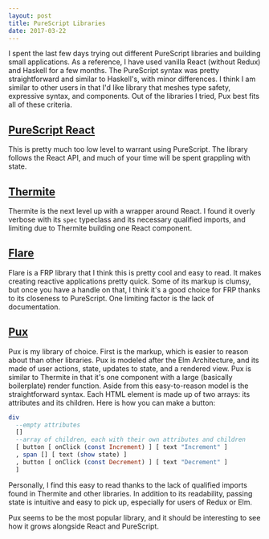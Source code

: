 ```yaml
---
layout: post
title: PureScript Libraries
date: 2017-03-22
---
```


I spent the last few days trying out different PureScript libraries and building small applications. As a reference, I have used vanilla React (without Redux) and Haskell for a few months. The PureScript syntax was pretty straightforward and similar to Haskell's, with minor differences. I think I am similar to other users in that I'd like library that meshes type safety, expressive syntax, and components. Out of the libraries I tried, Pux best fits all of these criteria.

## [PureScript React](https://github.com/alexmingoia/purescript-pux)

This is pretty much too low level to warrant using PureScript. The library follows the React API, and much of your time will be spent grappling with state.

## [Thermite](https://github.com/paf31/purescript-thermite)

Thermite is the next level up with a wrapper around React. I found it overly verbose with its `spec` typeclass and its necessary qualified imports, and limiting due to Thermite building one React component.

## [Flare](https://github.com/sharkdp/purescript-flare)

Flare is a FRP library that I think this is pretty cool and easy to read. It makes creating reactive applications pretty quick. Some of its markup is clumsy, but once you have a handle on that, I think it's a good choice for FRP thanks to its closeness to PureScript. One limiting factor is the lack of documentation.

## [Pux](https://github.com/alexmingoia/purescript-pux)

Pux is my library of choice. First is the markup, which is easier to reason about than other libraries. Pux is modeled after the Elm Architecture,
and its made of user actions, state, updates to state, and a rendered view. Pux is similar to Thermite in that it's one component with a large (basically boilerplate) render function. Aside from this easy-to-reason model is the straightforward syntax. Each HTML element is made up of two arrays: its attributes and its children. Here is how you can make a button:

```haskell
div
  --empty attributes
  []
  --array of children, each with their own attributes and children
  [ button [ onClick (const Increment) ] [ text "Increment" ]
  , span [] [ text (show state) ]
  , button [ onClick (const Decrement) ] [ text "Decrement" ]
  ]
```

Personally, I find this easy to read thanks to the lack of qualified imports found in Thermite and other libraries. In addition to its readability, passing state is intuitive and easy to pick up, especially for users of Redux or Elm.

Pux seems to be the most popular library, and it should be interesting to see how it grows alongside React and PureScript.
